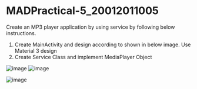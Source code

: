 # MADPractical-5_20012011005

Create an MP3 player application by using service by following below instructions.
1. Create MainActivity and design according to shown in below image. Use Material 3 design
2. Create Service Class and implement MediaPlayer Object

![image](https://user-images.githubusercontent.com/112560938/191326090-71c5d5fa-4e2d-465b-8c58-d11f3944f7d3.png)  ![image](https://user-images.githubusercontent.com/112560938/191326105-646583a4-ed30-4466-95bf-cd7a69a9cf10.png)

![image](https://user-images.githubusercontent.com/112560938/191326251-29b91b84-55f9-4528-954c-98bb8dd3a2ed.png)
